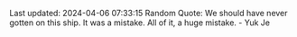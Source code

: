 Last updated: 2024-04-06 07:33:15
Random Quote: We should have never gotten on this ship. It was a mistake. All of it, a huge mistake. - Yuk Je